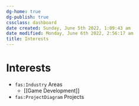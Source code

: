 ```yaml
---
dg-home: true
dg-publish: true
cssclass: dashboard  
date created: Sunday, June 5th 2022, 1:09:43 am
date modified: Monday, June 6th 2022, 2:56:17 am
title: Interests
---
```


# Interests

- `fas:Industry` Areas
	- [[Game Development]]
- `fas:ProjectDiagram` Projects
